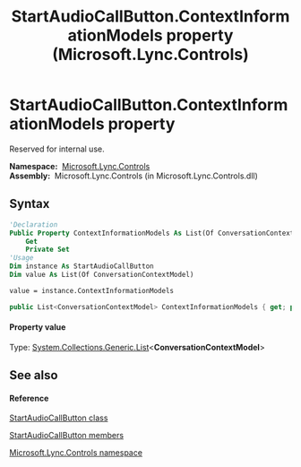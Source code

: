 ﻿---
title: StartAudioCallButton.ContextInformationModels property  (Microsoft.Lync.Controls)
TOCTitle: 'ContextInformationModels property '
ms:assetid: P:Microsoft.Lync.Controls.StartAudioCallButton.ContextInformationModels_DI_3_UC_OCS14MrefLyncWPF
ms:mtpsurl: https://msdn.microsoft.com/en-us/library/microsoft.lync.controls.startaudiocallbutton.contextinformationmodels_di_3_uc_ocs14mreflyncwpf(v=office.15)
ms:contentKeyID: 48589960
ms.date: 07/28/2014
mtps_version: v=office.15
f1_keywords:
- Microsoft.Lync.Controls.StartAudioCallButton.ContextInformationModels
dev_langs:
- CSharp
- JScript
- VB
- other
---

# StartAudioCallButton.ContextInformationModels property

Reserved for internal use.

**Namespace:**  [Microsoft.Lync.Controls](microsoft-lync-controls-namespace_1.md)  
**Assembly:**  Microsoft.Lync.Controls (in Microsoft.Lync.Controls.dll)

## Syntax

``` vb
'Declaration
Public Property ContextInformationModels As List(Of ConversationContextModel)
    Get
    Private Set
'Usage
Dim instance As StartAudioCallButton
Dim value As List(Of ConversationContextModel)

value = instance.ContextInformationModels
```

``` csharp
public List<ConversationContextModel> ContextInformationModels { get; private set; }
```

#### Property value

Type: [System.Collections.Generic.List](http://msdn2.microsoft.com/en-us/library/6sh2ey19)\<**ConversationContextModel**\>  

## See also

#### Reference

[StartAudioCallButton class](startaudiocallbutton-class-microsoft-lync-controls_1.md)

[StartAudioCallButton members](startaudiocallbutton-members-microsoft-lync-controls_1.md)

[Microsoft.Lync.Controls namespace](microsoft-lync-controls-namespace_1.md)


